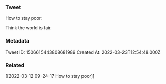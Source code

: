 ### Tweet
How to stay poor:

Think the world is fair.

### Metadata
Tweet ID: 1506615443808681989
Created At: 2022-03-23T12:54:48.000Z

### Related
[[2022-03-12 09-24-17 How to stay poor]]


